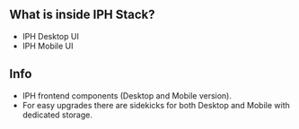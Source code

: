 ## What is inside IPH Stack?
* IPH Desktop UI
* IPH Mobile UI

## Info
* IPH frontend components (Desktop and Mobile version).  
* For easy upgrades there are sidekicks for both Desktop and Mobile with dedicated storage.
